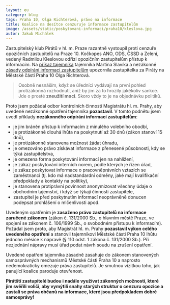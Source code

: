 ```yaml
---
layout: eu
category: blog
tags: Praha 10, Olga Richterová, právo na informace
title: Koalice na desítce cenzuruje informace zastupitelům
image: /assets/static/poskytovani-informaci/praha10/kleslova.jpg
autor: Jakub Michálek
---
```


Zastupitelský klub Pirátů v hl. m. Praze razantně vystoupil proti cenzuře
opozičních zastupitelů na Praze 10. Kočkopes ANO, ODS, ČSSD a Zelení, vedený 
Radmilou Kleslovou odřízl 
opozičním zastupitelům přístup k informacím. Na [příkaz tajemníka](/assets/static/poskytovani-informaci/praha10/prikaz.pdf)
tajemníka Martina Slavíka
a nezákonné [zásady odpírání informací zastupitelům](/assets/static/poskytovani-informaci/praha10/zasady.docx)
upozornila zastupitelka za Piráty na Městské části Praha 10 Olga Richterová.

> Osobně nesnáším, když se úředníci vydávají na první pohled protizákonná rozhodnutí, 
aniž by jim za to hrozily jakékoliv sankce. Jde o prosté **zneužití moci**. Skoro vždy to
je na objednávku politiků. 

Proto jsem požádal odbor kontrolních činností
Magistrátu hl. m. Prahy, aby uvedené nezákonné opatření 
tajemníka **pozastavil**. V tomto podnětu jsem uvedl příklady **nezákonného odpírání 
informací zastupitelům**:

*    je jim bráněn přístup k informacím z minulého volebního obodbí,
*    je protizákonně dlouhá lhůta na poskytnutí až 30 dnů (zákon stanoví 15 dnů),
*    je protizákonně stanovena možnost žádat úhradu,
*    je omezováno právo získávat informace z přenesené působnosti, kdy se týká zastupitelstva,
*    je omezena forma poskytování informací jen na nahlížení,
*    je zákaz poskytování interních norem, podle kterých je řízen úřad,
*    je zákaz poskytovat informace o pracovněprávních vztazích se zaměstnanci
     (tj. kdo má nadstandardní odměny, jaké mají kvalifikační předpoklady a kontakty na politiky),
*    je stanovena protiprávní povinnost anonymizovat všechny údaje o 
     obchodním tajemství, i když se týkají činnosti zastupitele,
*    zastupitel je před poskytnutím informací neoprávněně donucen podepsat
     prohlášení o mlčenlivosti apod. 

Uvedeným opatřením je **zasaženo právo zastupitelů na informace zaručené zákonem** 
(zákon č. 131/2000 Sb., o hlavním městě Praze, ve spojení se zákonem č. 106/1999 Sb., o svobodném přístupu 
k informacím). Požádal jsem proto, aby Magistrát hl. m. Prahy 
**pozastavil výkon celého uvedeného opatření** a stanovil tajemníkovi Městské části Praha 10 lhůtu jednoho měsíce 
k nápravě (§ 110 odst. 1 zákona č. 131/2000 Sb.). 
Při nezjednání nápravy musí úřad podat návrh soudu na zrušení opatření.

Uvedené opatření tajemníka zásadně zasahuje do zákonem stanovených samosprávných 
mechanismů Městské části Praha 10 a naprosto nedemokraticky omezuje práva 
zastupitelů. Je smutnou vizitkou toho, jak panující koalice paroduje otevřenost.

**Pirátští zastupitelé budou i nadále využívat zákonných možností, které jim 
svěřili voliči, aby vymýtili snahy starých struktur o cenzuru opozice a 
zastali se práva občanů na informace, které jsou předpokladem dobré samosprávy!**
